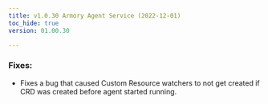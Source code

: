 ```yaml
---
title: v1.0.30 Armory Agent Service (2022-12-01)
toc_hide: true
version: 01.00.30

---
```


### Fixes:
- Fixes a bug that caused Custom Resource watchers to not get created if CRD was created before agent started running.
